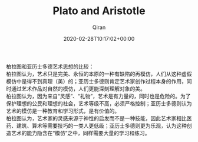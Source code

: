 ﻿---
title: Plato and Aristotle
author: Qiran
type: post
date: 2020-02-28T10:17:02+00:00
aliases: ["/plato-and-aristotle/"]
tags:
  - Art theory

---
柏拉图和亚历士多德艺术思想的比较：  
柏拉图认为，艺术只是完美、永恒的本原的一种有缺陷的再模仿，人们从这种虚假模仿中是得不到真理（美）的；亚历士多德则肯定艺术家创作过程本身的作用，同时通过艺术作品对自然的模仿，人们更能深刻理解对象的美。  
柏拉图认为，因为来自“灵感”、“礼物”，艺术是有力量的，同时也是危险的。为了保护理想的公民和理想的社会，艺术等级不高，必须严格控制；亚历士多德则认为艺术的模仿是一种教育和学习形式，是有价值的。  
柏拉图认为，艺术家的灵感来源于神性的启发而不是一种技能，因此艺术家相比医药、建筑、算术等需要技巧的一类人更低级；亚历士多德则更为乐观，认为这种创造艺术的能力隐含在“模仿”之中，同样需要大量的学习和练习。

